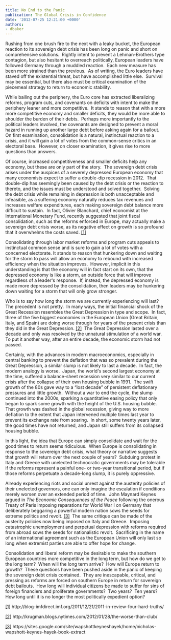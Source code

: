 ```yaml
---
title: No End to the Panic
publication: The Global Crisis in Confidence
date: '2012-07-25 12:21:00 +0000'
authors:
- dbaker
---
```


Rushing from one brush fire to the next with a leaky bucket, the European reaction to its sovereign debt crisis has been long on panic and short on comprehensive solutions.  Rightly intent to prevent a Lehman-Brothers type contagion, but also hesitant to overreach politically, European leaders have followed Germany through a muddled reaction.  Each new measure has been more strained than the previous.  As of writing, the Euro leaders have staved off the existential threat, but have accomplished little else.  Survival may be essential, but there also must be critical examination of the piecemeal strategy to return to economic stability.

While bailing out the periphery, the Euro core has extracted liberalizing reforms, program cuts, and covenants on deficits with intent to make the periphery leaner and more competitive.  It stands to reason that with a more more competitive economy and smaller deficits, they would be more able to shoulder the burden of their debts.  Perhaps more importantly to the political leaders involved, the covenants are designed to prevent a moral hazard in running up another large debt before asking again for a bailout.  On first examination, consolidation is a natural, instinctual reaction to a crisis, and it will gain a lot of votes from the common-sense critics in an electoral base.  However, on closer examination, it gives rise to more questions than answers.

Of course, increased competitiveness and smaller deficits help any economy, but these are only part of the story.  The sovereign debt crisis arises under the auspices of a severely depressed European economy that many economists expect to suffer a double-dip recession in 2012.  That double-dip has seemingly been caused by the debt crisis or the reaction to thereto, and the issues must be understood and solved together.  Solving the debt crisis while remaining in depression is both unacceptable and infeasible, as a suffering economy naturally reduces tax revenues and increases welfare expenditures, each making sovereign debt balance more difficult to sustain.  In fact, Olivier Blanchard, chief economist at the International Monetary Fund, recently suggested that joint fiscal consolidation, such as the reforms enforced in Europe, may actually make a sovereign debt crisis worse, as its negative effect on growth is so profound that it overwhelms the costs saved. <a id="refoot-1" href="#foot-1">[1]</a>

Consolidating through labor market reforms and program cuts appeals to instinctual common sense and is sure to gain a lot of votes with a concerned electorate. It stands to reason that hunkering down and waiting for the storm to pass will allow an economy to rebound with increased efficiency when the situation improves.  However, implicit in this understanding is that the economy will in fact start on its own, that the depressed economy is like a storm, an outside force that will improve regardless of a leader's response.  If, instead, the depressed economy is made more depressed by the consolidation, then leaders may be hunkering down waiting for a storm that will only grow stronger.

Who is to say how long the storm we are currently experiencing will last?  The precedent is not pretty.  In many ways, the initial financial shock of the Great Recession resembles the Great Depression in type and scope.  In fact, three of the five biggest economies in the European Union (Great Britain, Italy, and Spain) are doing worse through for years of the present crisis than they did in the Great Depression. <a id="refoot-2" href="#foot-2">[2]</a>  The Great Depression lasted over a decade and only was resolved by the unnatural stimulation of a world war.  To put it another way, after an entire decade, the economic storm had not passed.

Certainly, with the advances in modern macroeconomics, especially in central banking to prevent the deflation that was so prevalent during the Great Depression, a similar slump is not likely to last a decade.  In fact, the modern analogy is worse.  Japan, the world's second largest economy at the time, suffered a balance-sheet recession very similar to our current crisis after the collapse of their own housing bubble in 1991.  The swift growth of the 80s gave way to a “lost decade” of persistent deflationary pressures and little growth.  Without a war to end the cycle, the slump continued into the 2000s, sparking a quantitative easing policy that only began to spark some growth with the height of the U.S. housing bubble.  That growth was dashed in the global recession, giving way to more deflation to the extent that Japan intervened multiple times last year to prevent its exchange rate from soaring.  In short, some twenty years later, the good times have not returned, and Japan still suffers from its collapsed housing bubble.

In this light, the idea that Europe can simply consolidate and wait for the good times to return seems ridiculous.  When Europe is consolidating in response to the sovereign debt crisis, what theory or narrative suggests that growth will return over the next couple of years?  Subduing protest in Italy and Greece with unelected technocratic governments may be tolerable if the reforms represent a painful one- or two-year transitional period, but if those reforms perpetuate a decade-long slump, it is purely oppressive.

Already experiencing riots and social unrest against the austerity policies of their unelected governors, one can only imagine the escalation if conditions merely worsen over an extended period of time.  John Maynard Keynes argued in <em>The Economic Consequences of the Peace</em> following the onerous Treaty of Paris imposing reparations for World War I on Germany that deliberately beggaring a powerful modern nation sows the seeds for extreme politics and revolt. <a id="refoot-3" href="#foot-3">[3]</a>  The same critique can be made of the austerity policies now being imposed on Italy and Greece.  Imposing catastrophic unemployment and perpetual depression with reforms required from abroad sows the seeds for nationalistic revolt.  Sacrificing in the name of an international agreement such as the European Union will only last so long when extremist parties are able to offer hope for change.

Consolidation and liberal reform may be desirable to make the southern European countries more competitive in the long term, but how do we get to the long term?  When will the long term arrive?  How will Europe return to growth?  These questions have been pushed aside in the panic of keeping the sovereign debt crisis contained.  They are inescapable, critical, and pressing as reforms are forced on southern Europe in return for sovereign debt bailouts.  How long will individual citizens be made to suffer for sins of foreign financiers and proliferate governments?  Two years?  Ten years?  How long until it is no longer the most politically expedient option?

<p id="foot-1"><a href="#refoot-1">[1]</a> http://blog-imfdirect.imf.org/2011/12/21/2011-in-review-four-hard-truths/</p>
<p id="foot-2"><a href="#refoot-2">[2]</a> http://krugman.blogs.nytimes.com/2012/01/28/the-worse-than-club/</p>
<p id="foot-3"><a href="#refoot-3">[3]</a> https://sites.google.com/site/wapshottkeyneshayek/home/nicholas-wapshott-keynes-hayek-book-extract</p>
